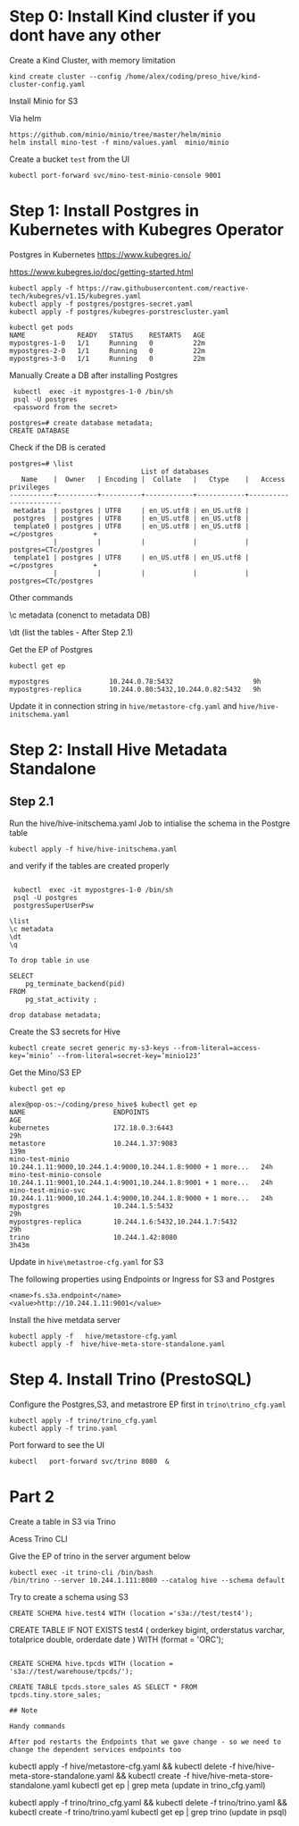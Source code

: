 

# Step 0: Install Kind cluster if you dont have any other

Create a Kind Cluster, with memory limitation

```
kind create cluster --config /home/alex/coding/preso_hive/kind-cluster-config.yaml
```

Install Minio for S3

Via helm

```
https://github.com/minio/minio/tree/master/helm/minio
helm install mino-test -f mino/values.yaml  minio/minio
```

Create a bucket `test` from the UI

```
kubectl port-forward svc/mino-test-minio-console 9001
```

# Step 1: Install Postgres in Kubernetes with Kubegres Operator

Postgres in Kubernetes https://www.kubegres.io/

https://www.kubegres.io/doc/getting-started.html


```
kubectl apply -f https://raw.githubusercontent.com/reactive-tech/kubegres/v1.15/kubegres.yaml
kubectl apply -f postgres/postgres-secret.yaml
kubectl apply -f postgres/kubegres-porstrescluster.yaml
```
```
kubectl get pods
NAME             READY   STATUS    RESTARTS   AGE
mypostgres-1-0   1/1     Running   0          22m
mypostgres-2-0   1/1     Running   0          22m
mypostgres-3-0   1/1     Running   0          22m
```

Manually Create a DB after installing Postgres

```
 kubectl  exec -it mypostgres-1-0 /bin/sh
 psql -U postgres
 <password from the secret>

postgres=# create database metadata;
CREATE DATABASE
```
Check if the DB is cerated

```
postgres=# \list
                                 List of databases
   Name    |  Owner   | Encoding |  Collate   |   Ctype    |   Access privileges   
-----------+----------+----------+------------+------------+-----------------------
 metadata  | postgres | UTF8     | en_US.utf8 | en_US.utf8 | 
 postgres  | postgres | UTF8     | en_US.utf8 | en_US.utf8 | 
 template0 | postgres | UTF8     | en_US.utf8 | en_US.utf8 | =c/postgres          +
           |          |          |            |            | postgres=CTc/postgres
 template1 | postgres | UTF8     | en_US.utf8 | en_US.utf8 | =c/postgres          +
           |          |          |            |            | postgres=CTc/postgres

```

Other commands

 \c metadata (conenct to metadata DB)

 \dt (list the tables - After Step 2.1)



Get the EP  of Postgres

```
kubectl get ep 

mypostgres               10.244.0.78:5432                    9h
mypostgres-replica       10.244.0.80:5432,10.244.0.82:5432   9h
```

Update it in connection string
in `hive/metastore-cfg.yaml` and `hive/hive-initschema.yaml`



# Step 2: Install Hive Metadata Standalone


## Step 2.1

Run the hive/hive-initschema.yaml Job to intialise the schema in the Postgre table

```
kubectl apply -f hive/hive-initschema.yaml
```

and verify if the tables are created properly

```

 kubectl  exec -it mypostgres-1-0 /bin/sh
 psql -U postgres 
 postgresSuperUserPsw

\list
\c metadata
\dt
\q

To drop table in use

SELECT                  
    pg_terminate_backend(pid) 
FROM 
    pg_stat_activity ;

drop database metadata;

````


Create the S3 secrets for Hive

```
kubectl create secret generic my-s3-keys --from-literal=access-key=’minio’ --from-literal=secret-key=’minio123’
```

Get the Mino/S3 EP

```
kubectl get ep  

alex@pop-os:~/coding/preso_hive$ kubectl get ep
NAME                      ENDPOINTS                                                      AGE
kubernetes                172.18.0.3:6443                                                29h
metastore                 10.244.1.37:9083                                               139m
mino-test-minio           10.244.1.11:9000,10.244.1.4:9000,10.244.1.8:9000 + 1 more...   24h
mino-test-minio-console   10.244.1.11:9001,10.244.1.4:9001,10.244.1.8:9001 + 1 more...   24h
mino-test-minio-svc       10.244.1.11:9000,10.244.1.4:9000,10.244.1.8:9000 + 1 more...   24h
mypostgres                10.244.1.5:5432                                                29h
mypostgres-replica        10.244.1.6:5432,10.244.1.7:5432                                29h
trino                     10.244.1.42:8080                                               3h43m
```

Update in `hive\metastroe-cfg.yaml` for S3

The following properties using Endpoints or Ingress for S3 and Postgres

```
<name>fs.s3a.endpoint</name>
<value>http://10.244.1.11:9001</value>
```                

Install the hive metdata server 

```
kubectl apply -f   hive/metastore-cfg.yaml
kubectl apply -f  hive/hive-meta-store-standalone.yaml
```


# Step 4. Install Trino (PrestoSQL)

Configure the Postgres,S3, and metastrore EP first in `trino\trino_cfg.yaml`

```
kubectl apply -f trino/trino_cfg.yaml
kubectl apply -f trino.yaml
```

Port forward to see the UI

```
kubectl   port-forward svc/trino 8080  &
```

# Part 2

Create a table in S3 via Trino


Acess Trino CLI


Give the EP of trino in the server argument below

```
kubectl exec -it trino-cli /bin/bash 
/bin/trino --server 10.244.1.111:8080 --catalog hive --schema default
```
Try to create a schema using S3

```
CREATE SCHEMA hive.test4 WITH (location ='s3a://test/test4');
```

CREATE TABLE IF NOT EXISTS test4 (
  orderkey bigint,
  orderstatus varchar,
  totalprice double,
  orderdate date
)
WITH (format = 'ORC');


```

CREATE SCHEMA hive.tpcds WITH (location = 's3a://test/warehouse/tpcds/');

CREATE TABLE tpcds.store_sales AS SELECT * FROM tpcds.tiny.store_sales;

## Note

Handy commands

After pod restarts the Endpoints that we gave change - so we need to change the dependent services endpoints too

```
kubectl apply -f hive/metastore-cfg.yaml && kubectl delete -f hive/hive-meta-store-standalone.yaml  && kubectl create -f hive/hive-meta-store-standalone.yaml
kubectl get ep | grep meta (update in trino_cfg.yaml)

kubectl apply -f trino/trino_cfg.yaml && kubectl delete -f trino/trino.yaml && kubectl create -f trino/trino.yaml
kubectl get ep | grep trino (update in psql)


```


